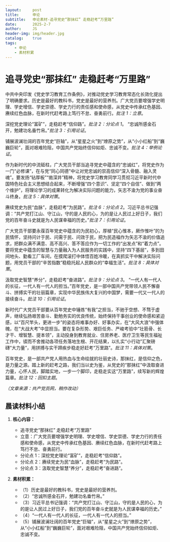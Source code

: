 ```yaml
---
layout:     post
title:      申论
subtitle:   申论素材-追寻党史“那抹红” 走稳赶考“万里路”
date:       2025-2-7
author:     JS
header-img: img/header.jpg
catalog:    true
tags:
    - 申论
    - 素材积累
---
```


# 追寻党史“那抹红” 走稳赶考“万里路”

中共中央印发《党史学习教育工作条例》，对推动党史学习教育常态化长效化提出了明确要求。历史是最好的教科书，党史是最好的营养剂。广大党员要增强学史明理、学史增信、学史崇德、学史力行的责任感和使命感，从党史中传承红色基因、赓续红色血脉，在新时代赶考路上笃行不怠、奋勇前行。*批注 1：立意*。

深挖党史理论“富矿”，走稳赶考“信仰路”。*批注 2：分论点 1*。 “忠诚所感金石开，勉建功名垂竹帛。”*批注 3：引用论证*。

铺展波澜壮阔的百年党史“巨轴”，从“星星之火”到“燎原之势”，从“小小红船”到“巍巍巨轮”，面对艰难险阻，中国共产党始终信仰如炬、忠诚不变。*批注 4：举例论证*。

作为新时代的中流砥柱，广大党员干部当追寻党史中蕴含的“忠诚红”，将党史作为一门“必修课”，在与党“同心同德”中让对党忠诚的崇高信仰“深入骨髓、融入灵魂”。要发扬“钻厚板”“凿深井”精神，将党史学习教育同学习贯彻习近平新时代中国特色社会主义思想结合起来，不断增强“四个意识”、坚定“四个自信”、做到“两个维护”，将理论学习的成果转化为解决实际问题的能力，矢志不渝为党的事业奋斗终身。*批注 5：具体对策*。

赓续党史为民“血脉”，走稳赶考“为民路”。*批注 6：分论点 2*。习近平总书记强调：“共产党打江山、守江山，守的是人民的心，为的是让人民过上好日子，我们党的百年奋斗史就是为人民谋幸福的历史。”*批注 7：引用论证*。

广大党员干部要永葆百年党史中蕴含的为民初心，厚植“民心惟本，厥作惟叶”的为民情怀，坚持问计于民、问需于民、问效于民，把为民造福作为矢志不渝的价值追求，把群众满不满意、高不高兴、答不答应作为一切工作的“出发点”和“着力点”。要将党史中蕴含的智慧与力量融入为人民服务的实践中，坚持“四下基层”，多到田间地头、勤看工厂车间，在摸爬滚打中体悟百姓冷暖，在真抓实干中解决实际问题，用党员干部的“辛苦指数”稳稳托起人民群众的“幸福生活”。*批注 8：具体对策*。

汲取党史智慧“养分”，走稳赶考“奋进路”。*批注 9：分论点 3*。 “一代人有一代人的长征，一代人有一代人的担当。”百年党史，是一部中国共产党带领人民不懈奋斗、拼搏实干的壮丽篇章，实现中华民族伟大复兴的中国梦，需要一代又一代人的接续奋斗。*批注 10：引用论证*。

新时代广大党员干部要从百年党史中锤炼“有我”之担当，不驰于空想、不骛于虚声，继续弘扬艰苦奋斗、勤勉务实的优良传统，始终保持干事创业的使命感和紧迫感，以“百尺竿头，更进一步”的姿态将难事办好、好事办实，在“大风大浪”中强体魄，在“大战大考”中显担当。要在复杂形势、艰巨任务、严峻考验中“壮筋骨、长才干、增智慧、提本领”，主动投身到教育就业、住房养老、医疗卫生等民生福祉工作中，锲而不舍推动各项任务落地生根、开花结果，以扎实“小行动”汇聚磅礴“大力量”，用拼搏与实干蹄疾步稳走好赶考“万里路”。*批注 11：具体对策*。

百年党史，是一部共产党人用热血与生命绘就的壮丽史诗，那抹红，是信仰之色，是力量之源。踏上新的赶考之路，我们当以史为鉴，从党史的“那抹红”中汲取奋进力量，心怀人民，脚踏实地，一步一个脚印，走稳走实这“万里路”，续写新的辉煌篇章。*批注 12：回扣主题*。

_（文章来源：共产党员网，稍作改动）_

## 晨读材料小结

1. **核心内容：**  
   - 追寻党史“那抹红” 走稳赶考“万里路”  
   - 立意：广大党员要增强学史明理、学史增信、学史崇德、学史力行的责任感和使命感，从党史中传承红色基因、赓续红色血脉，在新时代赶考路上笃行不怠、奋勇前行。  
   - 分论点 1：深挖党史理论“富矿”，走稳赶考“信仰路”。  
   - 分论点 2：赓续党史为民“血脉”，走稳赶考“为民路”。  
   - 分论点 3：汲取党史智慧“养分”，走稳赶考“奋进路”。

2. **素材积累：**  
   - （1）历史是最好的教科书，党史是最好的营养剂。  
   - （2）“忠诚所感金石开，勉建功名垂竹帛。”  
   - （3）习近平总书记强调：“共产党打江山、守江山，守的是人民的心，为的是让人民过上好日子，我们党的百年奋斗史就是为人民谋幸福的历史。”  
   - （4）“一代人有一代人的长征，一代人有一代人的担当。”  
   - （5）铺展波澜壮阔的百年党史“巨轴”，从“星星之火”到“燎原之势”，从“小小红船”到“巍巍巨轮”，面对艰难险阻，中国共产党始终信仰如炬、忠诚不变。
